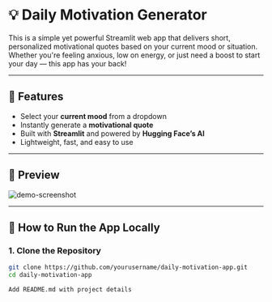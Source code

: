 # 💡 Daily Motivation Generator

This is a simple yet powerful Streamlit web app that delivers short, personalized motivational quotes based on your current mood or situation. Whether you're feeling anxious, low on energy, or just need a boost to start your day — this app has your back!

---

## 🌟 Features

- Select your **current mood** from a dropdown
- Instantly generate a **motivational quote**
- Built with **Streamlit** and powered by **Hugging Face’s AI**
- Lightweight, fast, and easy to use

---

## 📸 Preview

![demo-screenshot](https://user-images.githubusercontent.com/your-screenshot-link.png)

---

## 🚀 How to Run the App Locally

### 1. Clone the Repository

```bash
git clone https://github.com/yourusername/daily-motivation-app.git
cd daily-motivation-app

Add README.md with project details
